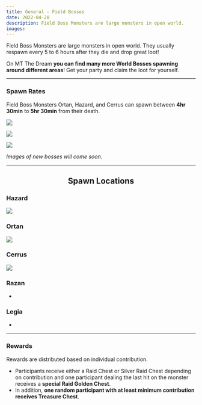 ```yaml
---
title: General - Field Bosses
date: 2022-04-28   
description: Field Boss Monsters are large monsters in open world. 
images:
---
```


Field Boss Monsters are large monsters in open world. They usually respawn every 5 to 6 hours after they die and drop great loot!<br>

On MT The Dream **you can find many more World Bosses spawning around different areas**! Get your party and claim the loot for yourself.

<hr/>

### Spawn Rates

Field Boss Monsters Ortan, Hazard, and Cerrus can spawn between **4hr 30min** to **5hr 30min** from their death.

![](https://i.imgur.com/TLgJ5xP.png)

![](https://i.imgur.com/ATuNzVM.png)

![](https://i.imgur.com/cY5yrqV.png)

*Images of new bosses will come soon.*

<hr/>

<center>

## Spawn Locations

</center>

### Hazard

![](https://i.imgur.com/cN8acYu.png)

### Ortan

![](https://i.imgur.com/0yMF4Zn.png)

### Cerrus

![](https://i.imgur.com/UJwHHiZ.png)

### Razan
-
### Legia
-
<hr/>

###  Rewards

Rewards are distributed based on individual contribution. 
* Participants receive either a Raid Chest or Silver Raid Chest depending on contribution and one participant dealing the last hit on the monster receives a **special Raid Golden Chest**.
* In addition, **one random participant with at least minimum contribution receives Treasure Chest**.




